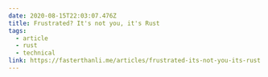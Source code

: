 ```yaml
---
date: 2020-08-15T22:03:07.476Z
title: Frustrated? It's not you, it's Rust
tags:
  - article
  - rust
  - technical
link: https://fasterthanli.me/articles/frustrated-its-not-you-its-rust
---
```

